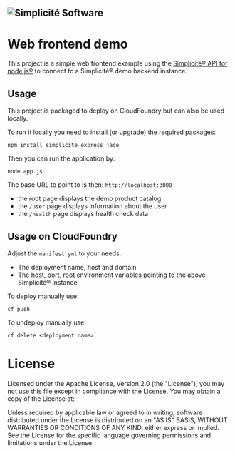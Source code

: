 ![Simplicit&eacute; Software](http://www.simplicitesoftware.com/logos/logo250.png)
---

Web frontend demo
=================

This project is a simple web frontend example using the [Simplicit&eacute;&reg; API for node.js&reg;](https://www.npmjs.com/package/simplicite)
to connect to a Simplicit&eacute;&reg; demo backend instance.

Usage
-----

This project is packaged to deploy on CloudFoundry but can also be used locally.

To run it locally you need to install (or upgrade) the required packages:

	npm install simplicite express jade

Then you can run the application by:

	node app.js

The base URL to point to is then: `http://localhost:3000`

- the root page displays the demo product catalog
- the `/user` page displays information about the user
- the `/health` page displays health check data

Usage on CloudFoundry
---------------------

Adjust the `manifest.yml` to your needs:

- The deployment name, host and domain
- The host, port, root environment variables pointing to the above Simplicit&eacute;&reg; instance

To deploy manually use:

	cf push

To undeploy manually use:

	cf delete <deployment name>

License
=======

Licensed under the Apache License, Version 2.0 (the "License");
you may not use this file except in compliance with the License.
You may obtain a copy of the License at:

[](http://www.apache.org/licenses/LICENSE-2.0)

Unless required by applicable law or agreed to in writing, software
distributed under the License is distributed on an "AS IS" BASIS,
WITHOUT WARRANTIES OR CONDITIONS OF ANY KIND, either express or implied.
See the License for the specific language governing permissions and
limitations under the License.
